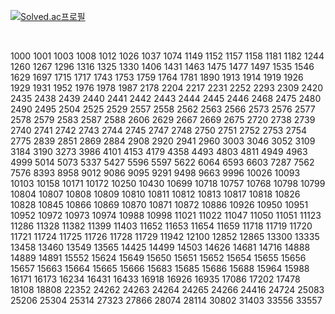 [![Solved.ac프로필](http://mazassumnida.wtf/api/mini/generate_badge?boj=012vision)](https://solved.ac/012vision)

</br>

1000 1001 1003 1008 1012 1026 1037 1074 1149 1152 1157 1158 1181 1182 1244 1260 1267 1296 1316 1325 1330 1406 1431 1463 1475 1477 1497 1535 1546 1629 1697 1715 1717 1743 1753 1759 1764 1781 1890 1913 1914 1919 1926 1929 1931 1952 1976 1978 1987 2178 2204 2217 2231 2252 2293 2309 2420 2435 2438 2439 2440 2441 2442 2443 2444 2445 2446 2468 2475 2480 2490 2495 2504 2525 2529 2557 2558 2562 2563 2566 2573 2576 2577 2578 2579 2583 2587 2588 2606 2629 2667 2669 2675 2720 2738 2739 2740 2741 2742 2743 2744 2745 2747 2748 2750 2751 2752 2753 2754 2775 2839 2851 2869 2884 2908 2920 2941 2960 3003 3046 3052 3109 3184 3190 3273 3986 4101 4153 4179 4358 4493 4803 4811 4949 4963 4999 5014 5073 5337 5427 5596 5597 5622 6064 6593 6603 7287 7562 7576 8393 8958 9012 9086 9095 9291 9498 9663 9996 10026 10093 10103 10158 10171 10172 10250 10430 10699 10718 10757 10768 10798 10799 10804 10807 10808 10809 10810 10811 10812 10813 10817 10818 10826 10828 10845 10866 10869 10870 10871 10872 10886 10926 10950 10951 10952 10972 10973 10974 10988 10998 11021 11022 11047 11050 11051 11123 11286 11328 11382 11399 11403 11652 11653 11654 11659 11718 11719 11720 11721 11724 11725 11726 11728 11729 11942 12100 12852 12865 13300 13335 13458 13460 13549 13565 14425 14499 14503 14626 14681 14716 14888 14889 14891 15552 15624 15649 15650 15651 15652 15654 15655 15656 15657 15663 15664 15665 15666 15683 15685 15686 15688 15964 15988 16171 16173 16234 16431 16433 16918 16926 16935 17086 17202 17478 18108 18808 22352 24262 24263 24264 24265 24266 24416 24724 25083 25206 25304 25314 27323 27866 28074 28114 30802 31403 33556 33557